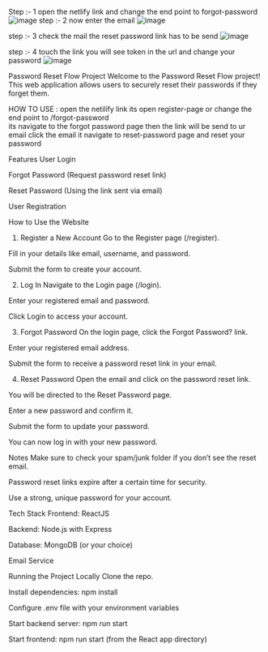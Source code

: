 Step :- 1
    open the netlify link and change the end point to forgot-password
    ![image](https://github.com/user-attachments/assets/3fa5a2d5-0f2c-449c-b5c8-ebc1186c47f6)
step :- 2
      now enter the email 
      ![image](https://github.com/user-attachments/assets/d203f6bc-2173-4168-9a1c-fd6a82e40d6e)

step :- 3 
        check the mail the reset password link has to be send
        ![image](https://github.com/user-attachments/assets/a7034975-82f1-4abc-98ac-ef709bede588)
 
step :- 4
        touch the link you will see token in the url and change your password
       ![image](https://github.com/user-attachments/assets/76fbb37c-a58e-40f3-b646-41a8f65388e4)







Password Reset Flow Project
Welcome to the Password Reset Flow project! This web application allows users to securely reset their passwords if they forget them.

HOW TO USE :
open the netilify link its open register-page 
or change the end point to /forgot-password  
its navigate to the forgot password page then the link will be send to ur email
click the email it navigate to reset-password page and reset your password


Features
User Login

Forgot Password (Request password reset link)

Reset Password (Using the link sent via email)

User Registration

How to Use the Website
1. Register a New Account
Go to the Register page (/register).

Fill in your details like email, username, and password.

Submit the form to create your account.

2. Log In
Navigate to the Login page (/login).

Enter your registered email and password.

Click Login to access your account.

3. Forgot Password
On the login page, click the Forgot Password? link.

Enter your registered email address.

Submit the form to receive a password reset link in your email.

4. Reset Password
Open the email and click on the password reset link.

You will be directed to the Reset Password page.

Enter a new password and confirm it.

Submit the form to update your password.

You can now log in with your new password.

Notes
Make sure to check your spam/junk folder if you don’t see the reset email.

Password reset links expire after a certain time for security.

Use a strong, unique password for your account.

Tech Stack
Frontend: ReactJS

Backend: Node.js with Express

Database: MongoDB (or your choice)

Email Service

Running the Project Locally
Clone the repo.

Install dependencies: npm install

Configure .env file with your environment variables 

Start backend server: npm run start

Start frontend: npm run start (from the React app directory)

